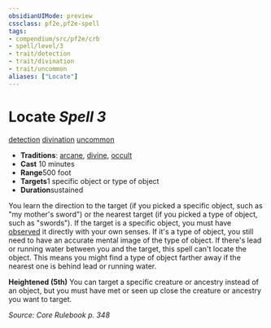 ```yaml
---
obsidianUIMode: preview
cssclass: pf2e,pf2e-spell
tags:
- compendium/src/pf2e/crb
- spell/level/3
- trait/detection
- trait/divination
- trait/uncommon
aliases: ["Locate"]
---
```

# Locate *Spell 3*   
[detection](/rules/traits/detection.md)  [divination](/rules/traits/divination.md)  [uncommon](/rules/traits/uncommon.md)  

- **Traditions**: [arcane](/rules/traits/arcane.md), [divine](/rules/traits/divine.md), [occult](/rules/traits/occult.md)
- **Cast** 10 minutes 
- **Range**500 foot
- **Targets**1 specific object or type of object
- **Duration**sustained

You learn the direction to the target (if you picked a specific object, such as "my mother's sword") or the nearest target (if you picked a type of object, such as "swords"). If the target is a specific object, you must have [observed](/rules/conditions.md#Observed) it directly with your own senses. If it's a type of object, you still need to have an accurate mental image of the type of object. If there's lead or running water between you and the target, this spell can't locate the object. This means you might find a type of object farther away if the nearest one is behind lead or running water.

**Heightened (5th)** You can target a specific creature or ancestry instead of an object, but you must have met or seen up close the creature or ancestry you want to target.

*Source: Core Rulebook p. 348*